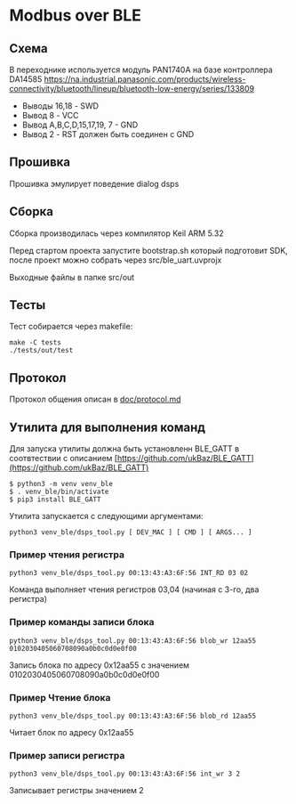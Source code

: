 # Modbus over BLE

## Схема

В переходнике используется модуль PAN1740A на базе контроллера DA14585
<https://na.industrial.panasonic.com/products/wireless-connectivity/bluetooth/lineup/bluetooth-low-energy/series/133809>

* Выводы 16,18 - SWD
* Вывод 8 - VCC
* Вывод A,B,C,D,15,17,19, 7 - GND
* Вывод 2 - RST должен быть соединен с GND

## Прошивка

Прошивка эмулирует поведение dialog dsps

## Сборка

Сборка производилась через компилятор Keil ARM 5.32

Перед стартом проекта запустите bootstrap.sh который подготовит SDK, после проект можно собрать через src/ble_uart.uvprojx

Выходные файлы в папке src/out

## Тесты

Тест собирается через makefile:

```
make -C tests
./tests/out/test
```

## Протокол

Протокол общения описан в [doc/protocol.md](https://github.com/intx82/da14531_uart/blob/cmd_mux/doc/protocol.md)

## Утилита для выполнения команд

Для запуска утилиты должна быть установленн BLE_GATT в соотвтествии с описанием [https://github.com/ukBaz/BLE_GATT](https://github.com/ukBaz/BLE_GATT)

```
$ python3 -m venv venv_ble
$ . venv_ble/bin/activate
$ pip3 install BLE_GATT
```

Утилита запускается с следующими аргументами:

```
python3 venv_ble/dsps_tool.py [ DEV_MAC ] [ CMD ] [ ARGS... ]
```

### Пример чтения регистра
```
python3 venv_ble/dsps_tool.py 00:13:43:A3:6F:56 INT_RD 03 02
```

Команда выполняет чтения регистров 03,04 (начиная с 3-го, два регистра)

### Пример команды записи блока
```
python3 venv_ble/dsps_tool.py 00:13:43:A3:6F:56 blob_wr 12aa55 0102030405060708090a0b0c0d0e0f00
```

Запись блока по адресу 0x12aa55 c значением 0102030405060708090a0b0c0d0e0f00

### Пример Чтение блока

```
python3 venv_ble/dsps_tool.py 00:13:43:A3:6F:56 blob_rd 12aa55
```

Читает блок по адресу 0x12aa55

### Пример записи регистра

```
python3 venv_ble/dsps_tool.py 00:13:43:A3:6F:56 int_wr 3 2
```

Записывает регистры значением 2

